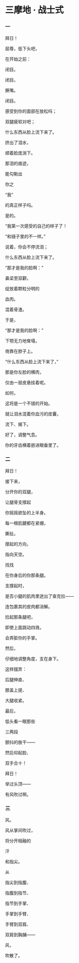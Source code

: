 # 三摩地 · 战士式

### 一

拜日！



屈尊，低下头吧，

在开始之前：

闭目。

闭目。

撅嘴。

闭目。



感受到你的面部在放松吗；

双腿疲软对吧；

什么东西从脸上流下来了。

挤出了泪水，

顺着脸庞淌下。



那泪的痕迹，

能勾勒出

你之

“我”

的真正样子吗。



是的。

“我第一次感受的自己的样子了！

“和镜子里的不一样。”

说着，你会不停流泪；

什么东西从脸上流下来了。



“那才是我的脸啊：”

鼻梁至双颧，

绽放着颗粒分明的

血肉。

混着骨渣。

于是，

“那才是我的脸啊：”

下颚无力地耷塌，

倚靠在脖子上。



“什么东西从脸上流下来了，”

那是你左脸的横肉，

仅由一层皮悬挂着呢。



如何，

这将是一个不错的开始。

就让泪水混着你血污的皮囊，

流下、揭下。



好了，调整气息。

你的牙齿横着嵌进眼垂里了。

### 二

拜日！



接下来，

分开你的双腿，

让腿骨支撑起

你摇摇欲坠的上半身。

每一根肌腱都在紧绷，

撕扯。



撑起的方向，

指向天空。



找找

在你身后的你那条腿。

支撑起时，

是否小腿的肌肉里迸出了查克拉——

连包裹其的皮肉都消解。



捡起那条腿吧，

即使上面跳动四溅，

会弄脏你的手掌。

然后，

仔细地调整角度，支在身下。



这样摆弄：

后腿伸直、

膝盖上提、

大腿收紧。



最后，

低头看一眼那些

三两段

颤抖的肢干——

然后仰起脸、



双手合十！

拜日！

举过头顶——

有风吹过啊。

### 三

风。



风从掌间吹过，

将分开相融的

汗

和指尖。



从

指尖到指腹、

指腹到指节、

指节到手掌、

手掌到手臂、

手臂到双肩、

双肩到胸脯——



风，

吹散了。